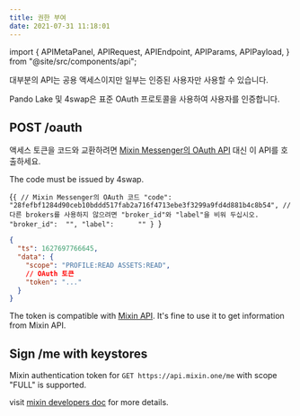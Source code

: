```yaml
---
title: 권한 부여
date: 2021-07-31 11:18:01
---
```


import { APIMetaPanel, APIRequest, APIEndpoint, APIParams, APIPayload, } from "@site/src/components/api";

대부분의 API는 공용 액세스이지만 일부는 인증된 사용자만 사용할 수 있습니다.

Pando Lake 및 4swap은 표준 OAuth 프로토콜을 사용하여 사용자를 인증합니다.

## POST /oauth

액세스 토큰을 코드와 교환하려면 [Mixin Messenger의 OAuth API](https://developers.mixin.one/docs/api/oauth/oauth#get-access-token) 대신 이 API를 호출하세요.

The code must be issued by 4swap.

<APIEndpoint base="https://api.4swap.org/api" url="/oauth" />

<APIMetaPanel /><APIPayload>{`{ // Mixin Messenger의 OAuth 코드 "code":       "28fefbf1284d90ceb10bddd517fab2a716f4713ebe3f3299a9fd4d881b4c8b54", // 다른 brokers를 사용하지 않으려면 "broker_id"와 "label"을 비워 두십시오. "broker_id":  "", "label":      "" } `}</APIPayload>

<APIRequest title="Exchange an access token" method="POST" isPublic base="https://api.4swap.org/api" url='/oauth --data PAYLOAD' />

```json title="Response"
{
  "ts": 1627697766645,
  "data": {
    "scope": "PROFILE:READ ASSETS:READ",
    // OAuth 토큰
    "token": "..."
  }
}
```

The token is compatible with [Mixin API](https://developers.mixin.one/docs/api/guide). It's fine to use it to get information from Mixin API.

## Sign /me with keystores

Mixin authentication token for `GET https://api.mixin.one/me` with scope "FULL" is supported.

visit [mixin developers doc](https://developers.mixin.one/docs/api/guide#signing) for more details.

